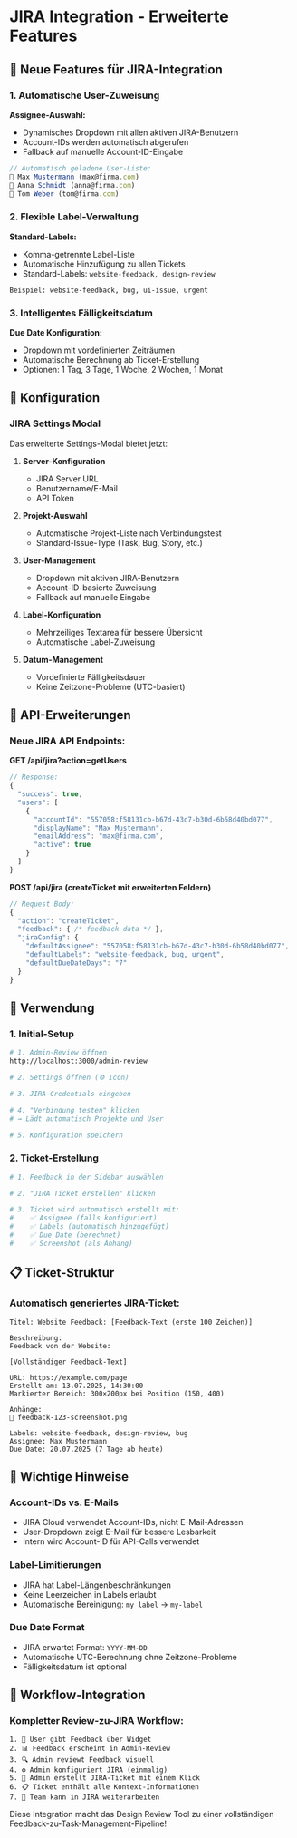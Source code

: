 # JIRA Integration - Erweiterte Features

## 🚀 Neue Features für JIRA-Integration

### 1. Automatische User-Zuweisung
**Assignee-Auswahl:**
- Dynamisches Dropdown mit allen aktiven JIRA-Benutzern
- Account-IDs werden automatisch abgerufen
- Fallback auf manuelle Account-ID-Eingabe

```javascript
// Automatisch geladene User-Liste:
👤 Max Mustermann (max@firma.com)
👤 Anna Schmidt (anna@firma.com)
👤 Tom Weber (tom@firma.com)
```

### 2. Flexible Label-Verwaltung
**Standard-Labels:**
- Komma-getrennte Label-Liste
- Automatische Hinzufügung zu allen Tickets
- Standard-Labels: `website-feedback, design-review`

```
Beispiel: website-feedback, bug, ui-issue, urgent
```

### 3. Intelligentes Fälligkeitsdatum
**Due Date Konfiguration:**
- Dropdown mit vordefinierten Zeiträumen
- Automatische Berechnung ab Ticket-Erstellung
- Optionen: 1 Tag, 3 Tage, 1 Woche, 2 Wochen, 1 Monat

## 🔧 Konfiguration

### JIRA Settings Modal
Das erweiterte Settings-Modal bietet jetzt:

1. **Server-Konfiguration**
   - JIRA Server URL
   - Benutzername/E-Mail
   - API Token

2. **Projekt-Auswahl**
   - Automatische Projekt-Liste nach Verbindungstest
   - Standard-Issue-Type (Task, Bug, Story, etc.)

3. **User-Management**
   - Dropdown mit aktiven JIRA-Benutzern
   - Account-ID-basierte Zuweisung
   - Fallback auf manuelle Eingabe

4. **Label-Konfiguration**
   - Mehrzeiliges Textarea für bessere Übersicht
   - Automatische Label-Zuweisung

5. **Datum-Management**
   - Vordefinierte Fälligkeitsdauer
   - Keine Zeitzone-Probleme (UTC-basiert)

## 🔄 API-Erweiterungen

### Neue JIRA API Endpoints:

**GET /api/jira?action=getUsers**
```javascript
// Response:
{
  "success": true,
  "users": [
    {
      "accountId": "557058:f58131cb-b67d-43c7-b30d-6b58d40bd077",
      "displayName": "Max Mustermann",
      "emailAddress": "max@firma.com",
      "active": true
    }
  ]
}
```

**POST /api/jira (createTicket mit erweiterten Feldern)**
```javascript
// Request Body:
{
  "action": "createTicket",
  "feedback": { /* feedback data */ },
  "jiraConfig": {
    "defaultAssignee": "557058:f58131cb-b67d-43c7-b30d-6b58d40bd077",
    "defaultLabels": "website-feedback, bug, urgent",
    "defaultDueDateDays": "7"
  }
}
```

## 🎯 Verwendung

### 1. Initial-Setup
```bash
# 1. Admin-Review öffnen
http://localhost:3000/admin-review

# 2. Settings öffnen (⚙️ Icon)

# 3. JIRA-Credentials eingeben

# 4. "Verbindung testen" klicken
# → Lädt automatisch Projekte und User

# 5. Konfiguration speichern
```

### 2. Ticket-Erstellung
```bash
# 1. Feedback in der Sidebar auswählen

# 2. "JIRA Ticket erstellen" klicken

# 3. Ticket wird automatisch erstellt mit:
#    ✅ Assignee (falls konfiguriert)
#    ✅ Labels (automatisch hinzugefügt)
#    ✅ Due Date (berechnet)
#    ✅ Screenshot (als Anhang)
```

## 📋 Ticket-Struktur

### Automatisch generiertes JIRA-Ticket:
```
Titel: Website Feedback: [Feedback-Text (erste 100 Zeichen)]

Beschreibung:
Feedback von der Website:

[Vollständiger Feedback-Text]

URL: https://example.com/page
Erstellt am: 13.07.2025, 14:30:00
Markierter Bereich: 300×200px bei Position (150, 400)

Anhänge:
📎 feedback-123-screenshot.png

Labels: website-feedback, design-review, bug
Assignee: Max Mustermann
Due Date: 20.07.2025 (7 Tage ab heute)
```

## 🚨 Wichtige Hinweise

### Account-IDs vs. E-Mails
- JIRA Cloud verwendet Account-IDs, nicht E-Mail-Adressen
- User-Dropdown zeigt E-Mail für bessere Lesbarkeit
- Intern wird Account-ID für API-Calls verwendet

### Label-Limitierungen
- JIRA hat Label-Längenbeschränkungen
- Keine Leerzeichen in Labels erlaubt
- Automatische Bereinigung: `my label` → `my-label`

### Due Date Format
- JIRA erwartet Format: `YYYY-MM-DD`
- Automatische UTC-Berechnung ohne Zeitzone-Probleme
- Fälligkeitsdatum ist optional

## 🔄 Workflow-Integration

### Kompletter Review-zu-JIRA Workflow:
```
1. 📱 User gibt Feedback über Widget
2. 📊 Feedback erscheint in Admin-Review
3. 🔍 Admin reviewt Feedback visuell
4. ⚙️ Admin konfiguriert JIRA (einmalig)
5. 🎫 Admin erstellt JIRA-Ticket mit einem Klick
6. 📋 Ticket enthält alle Kontext-Informationen
7. 👥 Team kann in JIRA weiterarbeiten
```

Diese Integration macht das Design Review Tool zu einer vollständigen Feedback-zu-Task-Management-Pipeline!
